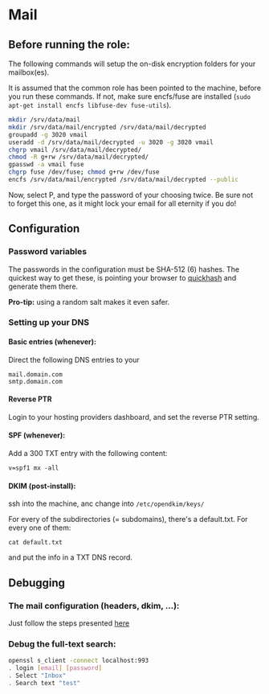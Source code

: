 # Mail

## Before running the role:

The following commands will setup the on-disk encryption folders for your mailbox(es).


It is assumed that the common role has been pointed to the machine, before you run these commands. If not, make sure encfs/fuse are installed (`sudo apt-get install encfs libfuse-dev fuse-utils`).

```bash
mkdir /srv/data/mail
mkdir /srv/data/mail/encrypted /srv/data/mail/decrypted
groupadd -g 3020 vmail
useradd -d /srv/data/mail/decrypted -u 3020 -g 3020 vmail
chgrp vmail /srv/data/mail/decrypted/
chmod -R g+rw /srv/data/mail/decrypted/
gpasswd -a vmail fuse
chgrp fuse /dev/fuse; chmod g+rw /dev/fuse
encfs /srv/data/mail/encrypted /srv/data/mail/decrypted --public
```

Now, select P, and type the password of your choosing twice. Be sure not to forget this one, as it might lock your email for all eternity if you do!


## Configuration

### Password variables

The passwords in the configuration must be SHA-512 ($6$) hashes. The quickest way to get these, is pointing your browser to [quickhash](https://quickhash.com/) and generate them there.

**Pro-tip:** using a random salt makes it even safer.


### Setting up your DNS

#### Basic entries (whenever):
Direct the following DNS entries to your <IP>

```
mail.domain.com
smtp.domain.com
```

#### Reverse PTR
Login to your hosting providers dashboard, and set the reverse PTR setting.


#### SPF (whenever):
Add a 300 TXT entry with the following content:

```
v=spf1 mx -all
```

#### DKIM (post-install):
ssh into the machine, anc change into `/etc/opendkim/keys/`

For every of the subdirectories (= subdomains), there's a default.txt. For every one of them:

```
cat default.txt
```

and put the info in a TXT DNS record.


## Debugging


### The mail configuration (headers, dkim, ...):
Just follow the steps presented [here](http://www.brandonchecketts.com/emailtest.php)


### Debug the full-text search:
```bash
openssl s_client -connect localhost:993
. login [email] [password]
. Select "Inbox"
. Search text "test"
```
